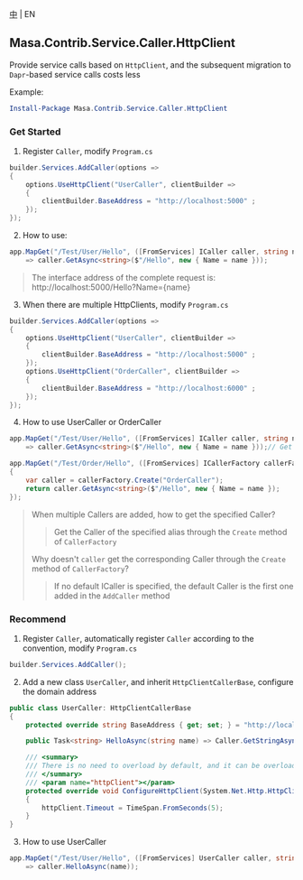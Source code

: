 [中](README.zh-CN.md) | EN

## Masa.Contrib.Service.Caller.HttpClient

Provide service calls based on `HttpClient`, and the subsequent migration to `Dapr`-based service calls costs less

Example:

``` powershell
Install-Package Masa.Contrib.Service.Caller.HttpClient
```

### Get Started

1. Register `Caller`, modify `Program.cs`

``` C#
builder.Services.AddCaller(options =>
{
    options.UseHttpClient("UserCaller", clientBuilder =>
    {
        clientBuilder.BaseAddress = "http://localhost:5000" ;
    });
});
```

2. How to use:

``` C#
app.MapGet("/Test/User/Hello", ([FromServices] ICaller caller, string name)
    => caller.GetAsync<string>($"/Hello", new { Name = name }));
```

> The interface address of the complete request is: http://localhost:5000/Hello?Name={name}

3. When there are multiple HttpClients, modify `Program.cs`

``` C#
builder.Services.AddCaller(options =>
{
    options.UseHttpClient("UserCaller", clientBuilder =>
    {
        clientBuilder.BaseAddress = "http://localhost:5000" ;
    });
    options.UseHttpClient("OrderCaller", clientBuilder =>
    {
        clientBuilder.BaseAddress = "http://localhost:6000" ;
    });
});
```

4. How to use UserCaller or OrderCaller

``` C#
app.MapGet("/Test/User/Hello", ([FromServices] ICaller caller, string name)
    => caller.GetAsync<string>($"/Hello", new { Name = name }));// Get UserCaller

app.MapGet("/Test/Order/Hello", ([FromServices] ICallerFactory callerFactory, string name) =>
{
    var caller = callerFactory.Create("OrderCaller");
    return caller.GetAsync<string>($"/Hello", new { Name = name });
});
```

> When multiple Callers are added, how to get the specified Caller?
>> Get the Caller of the specified alias through the `Create` method of `CallerFactory`
>
> Why doesn't `caller` get the corresponding Caller through the `Create` method of `CallerFactory`?
>> If no default ICaller is specified, the default Caller is the first one added in the `AddCaller` method

### Recommend

1. Register `Caller`, automatically register `Caller` according to the convention, modify `Program.cs`

``` C#
builder.Services.AddCaller();
```

2. Add a new class `UserCaller`, and inherit `HttpClientCallerBase`, configure the domain address

``` C#
public class UserCaller: HttpClientCallerBase
{
    protected override string BaseAddress { get; set; } = "http://localhost:5000";

    public Task<string> HelloAsync(string name) => Caller.GetStringAsync($"/Hello", new { Name = name });

    /// <summary>
    /// There is no need to overload by default, and it can be overloaded when there are special requirements for httpClient
    /// </summary>
    /// <param name="httpClient"></param>
    protected override void ConfigureHttpClient(System.Net.Http.HttpClient httpClient)
    {
        httpClient.Timeout = TimeSpan.FromSeconds(5);
    }
}
```

3. How to use UserCaller

``` C#
app.MapGet("/Test/User/Hello", ([FromServices] UserCaller caller, string name)
    => caller.HelloAsync(name));
```